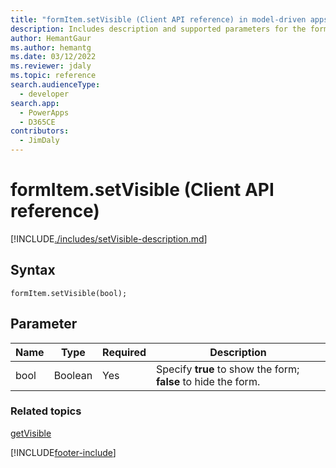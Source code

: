 ```yaml
---
title: "formItem.setVisible (Client API reference) in model-driven apps| MicrosoftDocs"
description: Includes description and supported parameters for the formItem.setVisible method.
author: HemantGaur
ms.author: hemantg
ms.date: 03/12/2022
ms.reviewer: jdaly
ms.topic: reference
search.audienceType: 
  - developer
search.app: 
  - PowerApps
  - D365CE
contributors:
  - JimDaly
---
```

# formItem.setVisible (Client API reference)

[!INCLUDE[./includes/setVisible-description.md](./includes/setVisible-description.md)] 

## Syntax

`formItem.setVisible(bool);`

## Parameter

|Name|Type|Required|Description|
|--|--|--|--|
|bool|Boolean|Yes|Specify **true** to show the form; **false** to hide the form.|

### Related topics

[getVisible](getVisible.md)


[!INCLUDE[footer-include](../../../../../includes/footer-banner.md)]